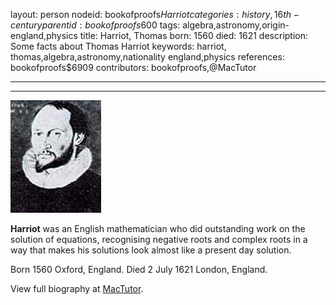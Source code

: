 layout: person
nodeid: bookofproofs$Harriot
categories: history,16th-century
parentid: bookofproofs$600
tags: algebra,astronomy,origin-england,physics
title: Harriot, Thomas
born: 1560
died: 1621
description: Some facts about Thomas Harriot
keywords: harriot, thomas,algebra,astronomy,nationality england,physics
references: bookofproofs$6909
contributors: bookofproofs,@MacTutor

---


---

![Harriot.jpg](https://github.com/bookofproofs/bookofproofs.github.io/blob/main/_sources/_assets/images/portraits/Harriot.jpg?raw=true)

**Harriot** was an English mathematician who did outstanding work on the solution of equations, recognising negative roots and complex roots in a way that makes his solutions look almost like a present day solution.

Born 1560 Oxford, England. Died 2 July 1621 London, England.


View full biography at [MacTutor](https://mathshistory.st-andrews.ac.uk/Biographies/Harriot/).